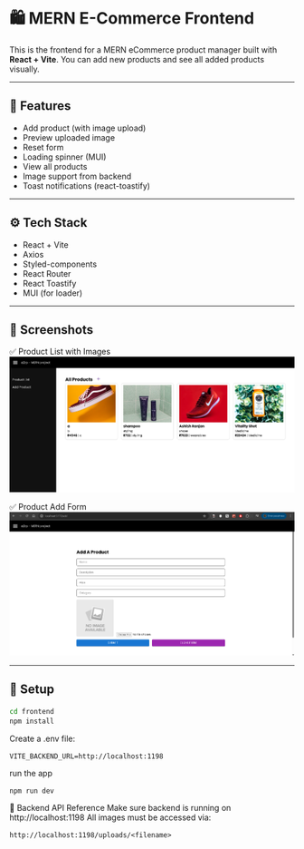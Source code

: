 # 🛍️ MERN E-Commerce Frontend

This is the frontend for a MERN eCommerce product manager built with **React + Vite**.
You can add new products and see all added products visually.

---

## 🚀 Features

-   Add product (with image upload)
-   Preview uploaded image
-   Reset form
-   Loading spinner (MUI)
-   View all products
-   Image support from backend
-   Toast notifications (react-toastify)

---

## ⚙️ Tech Stack

-   React + Vite
-   Axios
-   Styled-components
-   React Router
-   React Toastify
-   MUI (for loader)

---

## 📸 Screenshots

✅ Product List with Images  
![alt text](image-1.png)

✅ Product Add Form  
![alt text](image-2.png)

---

## 🔧 Setup

```bash
cd frontend
npm install
```

Create a .env file:

```
VITE_BACKEND_URL=http://localhost:1198
```

run the app

```
npm run dev
```

🔗 Backend API Reference
Make sure backend is running on http://localhost:1198
All images must be accessed via:

```
http://localhost:1198/uploads/<filename>
```
